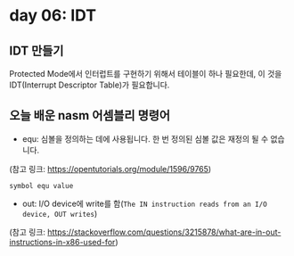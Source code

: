 # day 06: IDT

## IDT 만들기

Protected Mode에서 인터럽트를 구현하기 위해서 테이블이 하나 필요한데, 이 것을 IDT(Interrupt Descriptor Table)가 필요합니다.



## 오늘 배운 nasm 어셈블리 명령어

- equ: 심볼을 정의하는 데에 사용됩니다. 한 번 정의된 심볼 값은 재정의 될 수 없습니다.

(참고 링크: https://opentutorials.org/module/1596/9765)

```assembly
symbol equ value
```

- out: I/O device에 write를 함(`The IN instruction reads from an I/O device, OUT writes`)

(참고 링크: https://stackoverflow.com/questions/3215878/what-are-in-out-instructions-in-x86-used-for)



